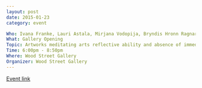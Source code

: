 ```yaml
---
layout: post
date: 2015-01-23
category: event

Who: Ivana Franke, Lauri Astala, Mirjana Vodopija, Bryndis Hronn Ragnarsdottir
What: Gallery Opening
Topic: Artworks meditating arts reflective ability and absence of immediate self in various disciplines including installations, video projections and ‘flicker’ objects
Time: 6:00pm - 8:50pm
Where: Wood Street Gallery
Organizer: Wood Street Gallery
---
```

[Event link](http://woodstreetgalleries.org/portfolio-view/the-absence-of-self/)
